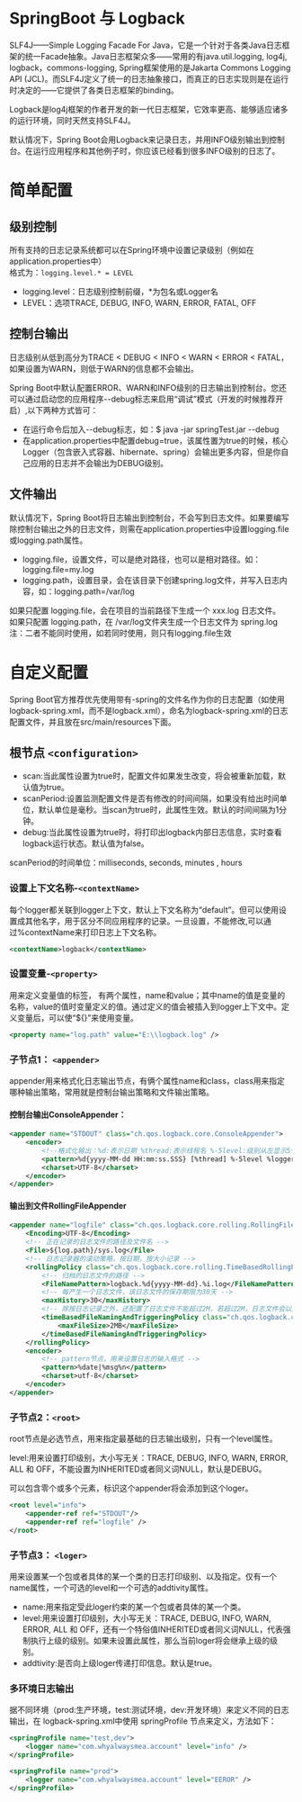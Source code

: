 # SpringBoot 与 Logback 
SLF4J——Simple Logging Facade For Java，它是一个针对于各类Java日志框架的统一Facade抽象。Java日志框架众多——常用的有java.util.logging, log4j, logback，commons-logging, Spring框架使用的是Jakarta Commons Logging API (JCL)。而SLF4J定义了统一的日志抽象接口，而真正的日志实现则是在运行时决定的——它提供了各类日志框架的binding。

Logback是log4j框架的作者开发的新一代日志框架，它效率更高、能够适应诸多的运行环境，同时天然支持SLF4J。 

默认情况下，Spring Boot会用Logback来记录日志，并用INFO级别输出到控制台。在运行应用程序和其他例子时，你应该已经看到很多INFO级别的日志了。

# 简单配置     
## 级别控制 
所有支持的日志记录系统都可以在Spring环境中设置记录级别（例如在application.properties中）   
格式为：`logging.level.* = LEVEL`

- logging.level：日志级别控制前缀，*为包名或Logger名   
- LEVEL：选项TRACE, DEBUG, INFO, WARN, ERROR, FATAL, OFF  
  

## 控制台输出 
日志级别从低到高分为TRACE < DEBUG < INFO < WARN < ERROR < FATAL，如果设置为WARN，则低于WARN的信息都不会输出。 

Spring Boot中默认配置ERROR、WARN和INFO级别的日志输出到控制台。您还可以通过启动您的应用程序--debug标志来启用“调试”模式（开发的时候推荐开启）,以下两种方式皆可：
- 在运行命令后加入--debug标志，如：$ java -jar springTest.jar --debug  
- 在application.properties中配置debug=true，该属性置为true的时候，核心Logger（包含嵌入式容器、hibernate、spring）会输出更多内容，但是你自己应用的日志并不会输出为DEBUG级别。 

## 文件输出 
默认情况下，Spring Boot将日志输出到控制台，不会写到日志文件。如果要编写除控制台输出之外的日志文件，则需在application.properties中设置logging.file或logging.path属性。 
- logging.file，设置文件，可以是绝对路径，也可以是相对路径。如：logging.file=my.log  
- logging.path，设置目录，会在该目录下创建spring.log文件，并写入日志内容，如：logging.path=/var/log  

如果只配置 logging.file，会在项目的当前路径下生成一个 xxx.log 日志文件。   
如果只配置 logging.path，在 /var/log文件夹生成一个日志文件为 spring.log    
注：二者不能同时使用，如若同时使用，则只有logging.file生效   

# 自定义配置   
Spring Boot官方推荐优先使用带有-spring的文件名作为你的日志配置（如使用logback-spring.xml，而不是logback.xml），命名为logback-spring.xml的日志配置文件，并且放在src/main/resources下面。  

## 根节点 `<configuration>` 
- scan:当此属性设置为true时，配置文件如果发生改变，将会被重新加载，默认值为true。  
- scanPeriod:设置监测配置文件是否有修改的时间间隔，如果没有给出时间单位，默认单位是毫秒。当scan为true时，此属性生效。默认的时间间隔为1分钟。  
- debug:当此属性设置为true时，将打印出logback内部日志信息，实时查看logback运行状态。默认值为false。   

scanPeriod的时间单位：milliseconds, seconds, minutes , hours


### 设置上下文名称-`<contextName>` 
每个logger都关联到logger上下文，默认上下文名称为“default”。但可以使用<contextName>设置成其他名字，用于区分不同应用程序的记录。一旦设置，不能修改,可以通过%contextName来打印日志上下文名称。
```xml
<contextName>logback</contextName>
``` 

### 设置变量-`<property>` 
用来定义变量值的标签，<property> 有两个属性，name和value；其中name的值是变量的名称，value的值时变量定义的值。通过<property>定义的值会被插入到logger上下文中。定义变量后，可以使“${}”来使用变量。
```xml
<property name="log.path" value="E:\\logback.log" />
```

### 子节点1： `<appender>`   
appender用来格式化日志输出节点，有俩个属性name和class，class用来指定哪种输出策略，常用就是控制台输出策略和文件输出策略。
  
#### 控制台输出ConsoleAppender： 
```xml
<appender name="STDOUT" class="ch.qos.logback.core.ConsoleAppender">
    <encoder>
        <!--格式化输出：%d:表示日期 %thread:表示线程名 %-5level:级别从左显示5个字符宽度 %logger{36}:日志输出者的名字 %msg:日志消息    %n:是换行符-->
        <pattern>%d{yyyy-MM-dd HH:mm:ss.SSS} [%thread] %-5level %logger{36} - %msg%n</pattern>
        <charset>UTF-8</charset>
    </encoder>
</appender>
```

#### 输出到文件RollingFileAppender 
```xml
<appender name="logfile" class="ch.qos.logback.core.rolling.RollingFileAppender">
    <Encoding>UTF-8</Encoding>
    <!-- 正在记录的日志文件的路径及文件名 -->
    <File>${log.path}/sys.log</File>
    <!-- 日志记录器的滚动策略，按日期，按大小记录 -->
    <rollingPolicy class="ch.qos.logback.core.rolling.TimeBasedRollingPolicy">
        <!-- 归档的日志文件的路径 -->
        <FileNamePattern>logback.%d{yyyy-MM-dd}.%i.log</FileNamePattern>
        <!-- 每产生一个日志文件，该日志文件的保存期限为30天 -->   
        <maxHistory>30</maxHistory>    
        <!-- 除按日志记录之外，还配置了日志文件不能超过2M，若超过2M，日志文件会以索引0开始 -->
        <timeBasedFileNamingAndTriggeringPolicy class="ch.qos.logback.core.rolling.SizeAndTimeBasedFNATP">
            <maxFileSize>2MB</maxFileSize>
        </timeBasedFileNamingAndTriggeringPolicy> 
    </rollingPolicy>
    <encoder>
        <!-- pattern节点，用来设置日志的输入格式 -->  
        <pattern>%date|%msg%n</pattern>
        <charset>utf-8</charset>
    </encoder>
</appender>
```

### 子节点2：`<root>`
root节点是必选节点，用来指定最基础的日志输出级别，只有一个level属性。

level:用来设置打印级别，大小写无关：TRACE, DEBUG, INFO, WARN, ERROR, ALL 和 OFF，不能设置为INHERITED或者同义词NULL，默认是DEBUG。  

<root>可以包含零个或多个<appender-ref>元素，标识这个appender将会添加到这个loger。

```xml
<root level="info">
    <appender-ref ref="STDOUT"/>
    <appender-ref ref="logfile" />
</root>
```
  
### 子节点3： `<loger>` 
<loger>用来设置某一个包或者具体的某一个类的日志打印级别、以及指定<appender>。<loger>仅有一个name属性，一个可选的level和一个可选的addtivity属性。 
  
- name:用来指定受此loger约束的某一个包或者具体的某一个类。  
- level:用来设置打印级别，大小写无关：TRACE, DEBUG, INFO, WARN, ERROR, ALL 和 OFF，还有一个特俗值INHERITED或者同义词NULL，代表强制执行上级的级别。如果未设置此属性，那么当前loger将会继承上级的级别。  
- addtivity:是否向上级loger传递打印信息。默认是true。
   

### 多环境日志输出
据不同环境（prod:生产环境，test:测试环境，dev:开发环境）来定义不同的日志输出，在 logback-spring.xml中使用 springProfile 节点来定义，方法如下： 
```xml
<springProfile name="test,dev">
    <logger name="com.whyalwaysmea.account" level="info" />
</springProfile>

<springProfile name="prod">
    <logger name="com.whyalwaysmea.account" level="EEROR" />
</springProfile> 
```